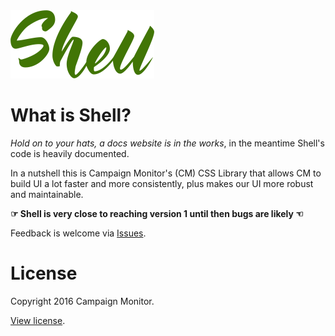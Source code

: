 <img src="docs/src/assets/img/logo.png" alt="Shell logo" width="230">

# What is Shell?

*Hold on to your hats, a docs website is in the works*, in the meantime Shell's
code is heavily documented.

In a nutshell this is Campaign Monitor's (CM) CSS Library that allows CM to build UI a lot faster and more consistently, plus makes our UI more robust and maintainable.

**☞ Shell is very close to reaching version 1 until then bugs are likely ☜**

Feedback is welcome via [Issues](https://github.com/campaignmonitor/shell/issues).


# License

Copyright 2016 Campaign Monitor.

[View license](LICENSE).
